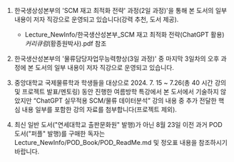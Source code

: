 1) 한국생상성본부의 'SCM 재고 최적화 전략' 과정(2일 과정)'을 통해 본 도서의 일부 내용이 저자 직강으로 운영되고 있습니다(강력 추천, 도서 제공).
   - Lecture_NewInfo/한국생산성본부_SCM 재고 최적화 전략(ChatGPT 활용)_커리큐럼_(황종원박사).pdf  참조
   
2) 한국생산성본부의 '물류담당자업무능력향상(3일 과정)' 중 마지막 3일차의 오후 과정에 본 도서의 일부 내용이 저자 직강으로 운영되고 있습니다.
   
3) 중앙대학교 국제물류학과 학생들을 대상으로 2024. 7. 15 ~ 7.26(총 40 시간 강의 및 프로젝트 발표/멘토링) 동안 진행한 여름방학 특강에서
   본 도서에서 기술하지 않았지만 “ChatGPT 실무적용 SCM/물류 데이터분석” 강의 내용 중
   추가 전달한 핵심 내용 일부를 포함한 강의 자료를 첨부합니다(프로젝트 제외).
   
4) 최신 일반 도서("연세대학교 출판문화원" 발행)가 아닌 8월 23일 이전 과거 POD 도서("퍼플" 발행)를 구매한 독자는 Lecture_NewInfo/POD_Book/POD_ReadMe.md 및 정오표 내용을 참조하시기 바랍니다. 
